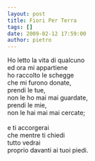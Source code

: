 ```yaml
---
layout: post
title: Fiori Per Terra
tags: []
date: 2009-02-12 17:59:00
author: pietro
---
```

Ho letto la vita di qualcuno<br/>ed ora mi appartiene<br/>ho raccolto le schegge<br/>che mi furono donate,<br/>prendi le tue,<br/>non le ho mai mai guardate,<br/>prendi le mie,<br/>non le hai mai mai cercate;<br/><br/>e ti accorgerai<br/>che mentre ti chiedi<br/>tutto vedrai<br/>proprio davanti ai tuoi piedi.
